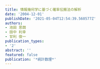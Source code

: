 ```yaml
---
title: 情報幾何学に基づく確率伝搬法の解析
date: '2004-12-01'
publishDate: '2021-05-04T12:54:39.560577Z'
authors:
- 池田 思朗
- 田中 利幸
- 甘利 俊一
publication_types:
- '2'
abstract: ''
featured: false
publication: '*統計数理*'
---
```

